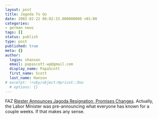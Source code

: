 ```yaml
---
layout: post
title: Jagoda To Go
date: 2002-02-22 06:02:33.000000000 +01:00
categories:
- german news
tags: []
status: publish
type: post
published: true
meta: {}
author:
  login: shanson
  email: papascott-wp@gmail.com
  display_name: PapaScott
  first_name: Scott
  last_name: Hanson
# excerpt: !ruby/object:Hpricot::Doc
  # options: {}
---
```

<p>FAZ <a href="http://www.faz.com/IN/INtemplates/eFAZ/docmain.asp?rub={B1311FCC-FBFB-11D2-B228-00105A9CAF88}&doc={8EAA1CF0-B4FF-4C9B-8A33-B2FABD35C855}">Riester Announces Jagoda Resignation, Promises Changes</a>. Actually, the Labor Minister was pre-announcing what everyone has known for a couple weeks. If that makes any sense.</p>
